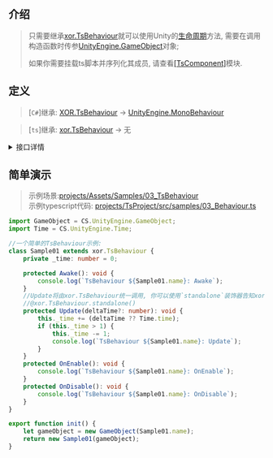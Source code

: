 ## 介绍
> 只需要继承[xor.TsBehaviour](../projects/TsEditorProject/src/xor/components/behaviour.ts)就可以使用Unity的[生命周期](https://docs.unity3d.com/2021.3/Documentation/Manual/ExecutionOrder.html)方法, 需要在调用构造函数时传参[UnityEngine.GameObject](https://docs.unity3d.com/ScriptReference/GameObject.html)对象;  
> 
> 如果你需要挂载ts脚本并序列化其成员, 请查看[[TsComponent]](./TsComponent.md)模块.

## 定义
> [`C#`]继承: [XOR.TsBehaviour](../projects/Assets/XOR/Runtime/Src/Components/TsBehaviour/TsBehaviour.cs) → [UnityEngine.MonoBehaviour](https://docs.unity3d.com/ScriptReference/MonoBehaviour.html)  

> [`ts`]继承: [xor.TsBehaviour](../projects/TsEditorProject/src/xor/components/behaviour.ts) → 无
<details>
<summary>接口详情</summary>

| 成员  | 描述  |
| ------------ | ------------ |
| `get transform(): Transform` | 获取UnityEngine.Transform组件 |
| `get gameObject(): GameObject` | 获取UnityEngine.GameObject组件 |
| `get enabled(): boolena` |  |
| `set enabled(val: boolena): void` | 设置XOR.TsBehaviour.enable, 影响Update丶FixedUpdate丶LateUpdate等方法 |
| `get isActiveAndEnabled(): boolena` |  |
| `get tag(): string` | 获取GameObject组件标签 |
| `set tag(val: string): void` | 设置GameObject组件标签 |
| `get name(): string` | 获取GameObject组件名称 |
| `set name(val: string): void` | 设置GameObject组件名称 |
| `get rectTransform(): RectTransform` |  |

| 方法  | 描述  |
| ------------ | ------------ |
| `StartCoroutine(Generator \| () => Generator): UnityEngine.Coroutine` | 开启一个协程(尽量使用Promise) |
| `StopCoroutine(UnityEngine.Coroutine): void` | 停止一个协程 |
| `StopAllCoroutines(): void` | 停止所有协程实例 |

| 装饰器  | 描述  |
| ------------ | ------------ |
| `@xor.TsBehaviour.standalone(): PropertyDecorator` | 以独立组件的方式调用(适用于Update丶LateUpdate和FixedUpdate方法, 默认以BatchProxy管理调用以满足更高性能要求) |
| `@xor.TsBehaviour.frameskip(number): PropertyDecorator` | 跨帧调用(全局共用/非单独的frameskip分区), 与standalone组件冲突 |
| `@xor.TsBehaviour.throttle(boolean): PropertyDecorator` | 适用于async/Promise方法, 在上一次调用完成后才会再次调用(Awake丶Update丶FixedUpdate...) |
</details>

## 简单演示
> 示例场景:[projects/Assets/Samples/03_TsBehaviour](../projects/Assets/Samples/03_TsBehaviour)  
> 示例typescript代码: [projects/TsProject/src/samples/03_Behaviour.ts](../projects/TsProject/src/samples/03_TsBehaviour.ts)  
``` typescript
import GameObject = CS.UnityEngine.GameObject;
import Time = CS.UnityEngine.Time;

//一个简单的TsBehaviour示例:
class Sample01 extends xor.TsBehaviour {
    private _time: number = 0;

    protected Awake(): void {
        console.log(`TsBehaviour ${Sample01.name}: Awake`);
    }
    //Update将由xor.TsBehaviour统一调用, 你可以使用`standalone`装饰器告知xor.TsBehaviour使用单独的Update调用组件
    //@xor.TsBehaviour.standalone()
    protected Update(deltaTime?: number): void {
        this._time += (deltaTime ?? Time.time);
        if (this._time > 1) {
            this._time -= 1;
            console.log(`TsBehaviour ${Sample01.name}: Update`);
        }
    }
    protected OnEnable(): void {
        console.log(`TsBehaviour ${Sample01.name}: OnEnable`);
    }
    protected OnDisable(): void {
        console.log(`TsBehaviour ${Sample01.name}: OnDisable`);
    }
}

export function init() {
    let gameObject = new GameObject(Sample01.name);
    return new Sample01(gameObject);
}
```
